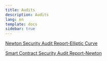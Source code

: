 ```yaml
---
title: Audits
description: Audits
lang: en
template: docs
sidebar: true
---
```




[Newton Security Audit Report-Elliptic Curve]( https://github.com/newtonproject/audit/blob/main/Audit-Report/Newton-Security-Audit-Report-Elliptic-Curve.pdf)

[Smart Contract Security Audit Report-Newton]( https://github.com/newtonproject/audit/blob/main/Audit-Report/Smart-Contract-Security-Audit-Report-Newton.pdf)


